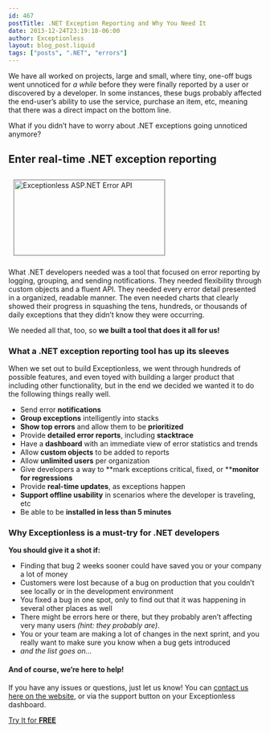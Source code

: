 ```yaml
---
id: 467
postTitle: .NET Exception Reporting and Why You Need It
date: 2013-12-24T23:19:18-06:00
author: Exceptionless
layout: blog_post.liquid
tags: ["posts", ".NET", "errors"]
---
```

We have all worked on projects, large and small, where tiny, one-off bugs went unnoticed for _a while_ before they were finally reported by a user or discovered by a developer. In some instances, these bugs probably affected the end-user&#8217;s ability to use the service, purchase an item, etc, meaning that there was a direct impact on the bottom line.

What if you didn&#8217;t have to worry about .NET exceptions going unnoticed anymore?<!--more-->

## Enter real-time .NET exception reporting

<img loading="lazy" class="alignright size-medium wp-image-148" style="margin: 10px; border: 1px solid #999;" alt="Exceptionless ASP.NET Error API" src="http://exceptionless.com/assets/toexceptionless1-300x150.png" width="300" height="150" data-id="148" srcset="/assets/toexceptionless1-300x150.png 300w, /assets/toexceptionless1.png 560w" sizes="(max-width: 300px) 100vw, 300px" /> 

What .NET developers needed was a tool that focused on error reporting by logging, grouping, and sending notifications. They needed flexibility through custom objects and a fluent API. They needed every error detail presented in a organized, readable manner. The even needed charts that clearly showed their progress in squashing the tens, hundreds, or thousands of daily exceptions that they didn&#8217;t know they were occurring.

We needed all that, too, so **we built a tool that does it all for us!**

### What a .NET exception reporting tool has up its sleeves

When we set out to build Exceptionless, we went through hundreds of possible features, and even toyed with building a larger product that including other functionality, but in the end we decided we wanted it to do the following things really well.

  * Send error **notifications**
  * **Group exceptions** intelligently into stacks
  * **Show top errors** and allow them to be **prioritized**
  * Provide **detailed error reports**, including **stacktrace**
  * Have a **dashboard** with an immediate view of error statistics and trends
  * Allow **custom objects** to be added to reports
  * Allow **unlimited users** per organization
  * Give developers a way to **mark exceptions critical, fixed, or ****monitor for regressions**
  * Provide **real-time updates**, as exceptions happen
  * **Support offline usability** in scenarios where the developer is traveling, etc
  * Be able to be **installed in less than 5 minutes**

### Why Exceptionless is a must-try for .NET developers

**You should give it a shot if:**

  * Finding that bug 2 weeks sooner could have saved you or your company a lot of money
  * Customers were lost because of a bug on production that you couldn&#8217;t see locally or in the development environment
  * You fixed a bug in one spot, only to find out that it was happening in several other places as well
  * There might be errors here or there, but they probably aren&#8217;t affecting very many users _(hint: they probably are)_.
  * You or your team are making a lot of changes in the next sprint, and you really want to make sure you know when a bug gets introduced
  * _and the list goes on&#8230;_

#### And of course, we&#8217;re here to help!

If you have any issues or questions, just let us know! You can [contact us here on the website](http://exceptionless.com/contact/ "Contact Us"), or via the support button on your Exceptionless dashboard.

<div class="signup center">
  <a class="btn btn-large btn-primary" href="https://app.exceptionless.com/signup">Try It for <strong>FREE</strong></a>
</div>
